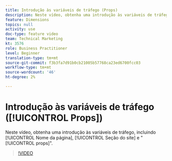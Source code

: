 ```yaml
---
title: Introdução às variáveis de tráfego (Props)
description: Neste vídeo, obtenha uma introdução às variáveis de tráfego, incluindo Nome da página, Seção do site e "props".
feature: Dimensions
topics: null
activity: use
doc-type: feature video
team: Technical Marketing
kt: 3576
role: Business Practitioner
level: Beginner
translation-type: tm+mt
source-git-commit: f3b3fa7d91b0cb21005b57768ca23ed6700fcc03
workflow-type: tm+mt
source-wordcount: '46'
ht-degree: 2%

---
```



# Introdução às variáveis de tráfego ([!UICONTROL Props])

Neste vídeo, obtenha uma introdução às variáveis de tráfego, incluindo [!UICONTROL Nome da página], [!UICONTROL Seção do site] e &quot;[!UICONTROL props]&quot;.

>[!VIDEO](https://video.tv.adobe.com/v/28767/?quality=12)
